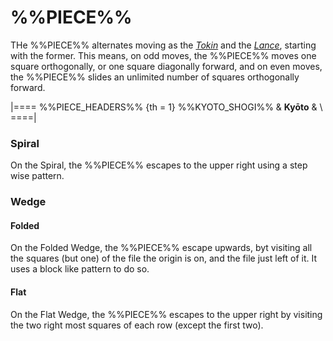 # %%PIECE%%

THe %%PIECE%% alternates moving as the
[*Tokin*](gold_general.html?piece=tokin) and
the [*Lance*](lance.html), starting with the former.
This means, on odd moves, the %%PIECE%% moves one square 
orthogonally, or one square diagonally forward, and on
even moves, the %%PIECE%% slides an unlimited number of
squares orthogonally forward.

|====
%%PIECE_HEADERS%%
{th = 1}  %%KYOTO_SHOGI%%
       &  **Ky&#x014D;to**
       &  \\
====|

### Spiral

On the Spiral, the %%PIECE%% escapes to the upper right using
a step wise pattern.

### Wedge

#### Folded

On the Folded Wedge, the %%PIECE%% escape upwards, byt visiting
all the squares (but one) of the file the origin is on, and
the file just left of it. It uses a block like pattern to do so.

#### Flat

On the Flat Wedge, the %%PIECE%% escapes to the upper right
by visiting the two right most squares of each row (except
the first two).
